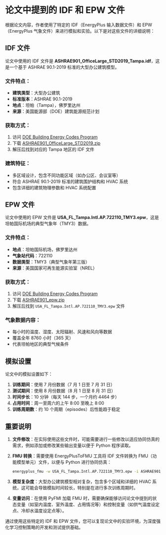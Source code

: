 # 论文中提到的 IDF 和 EPW 文件

根据论文内容，作者使用了特定的 IDF（EnergyPlus 输入数据文件）和 EPW（EnergyPlus 气象文件）来进行模拟和实验。以下是对这些文件的详细说明：

## IDF 文件

论文中使用的 IDF 文件是 **ASHRAE901_OfficeLarge_STD2019_Tampa.idf**，这是一个基于 ASHRAE 90.1-2019 标准的大型办公建筑模型。

### 文件特点：
- **建筑类型**：大型办公建筑
- **标准版本**：ASHRAE 90.1-2019
- **地点**：坦帕（Tampa），佛罗里达州
- **来源**：美国能源部（DOE）建筑能源规范计划

### 获取方式：
1. 访问 [DOE Building Energy Codes Program](https://energycodes.gov/prototype-building-models)
2. 下载 [ASHRAE901_OfficeLarge_STD2019.zip](https://energycodes.gov/sites/default/files/2023-10/ASHRAE901_OfficeLarge_STD2019.zip)
3. 解压后找到对应的 Tampa 地区的 IDF 文件

### 建筑特征：
- 多区域设计，包含不同功能区域（如办公区、会议室等）
- 符合 ASHRAE 90.1-2019 标准的建筑围护结构和 HVAC 系统
- 包含详细的建筑物理参数和 HVAC 系统配置

## EPW 文件

论文中使用的 EPW 文件是 **USA_FL_Tampa.Intl.AP.722110_TMY3.epw**，这是坦帕国际机场的典型气象年（TMY3）数据。

### 文件特点：
- **地点**：坦帕国际机场，佛罗里达州
- **气象站代码**：722110
- **数据类型**：TMY3（典型气象年第三版）
- **来源**：美国国家可再生能源实验室（NREL）

### 获取方式：
1. 访问 [DOE Building Energy Codes Program](https://energycodes.gov/prototype-building-models)
2. 下载 [ASHRAE901_epw.zip](https://energycodes.gov/sites/default/files/2023-10/ASHRAE901_epw.zip)
3. 解压后找到 `USA_FL_Tampa.Intl.AP.722110_TMY3.epw` 文件

### 气象数据内容：
- 每小时的温度、湿度、太阳辐射、风速和风向等数据
- 覆盖全年 8760 小时（365 天）
- 代表坦帕地区的典型气候条件

## 模拟设置

论文中的模拟设置如下：

1. **训练期间**：使用 7 月份数据（7 月 1 日至 7 月 31 日）
2. **测试期间**：使用 8 月份数据（8 月 1 日至 8 月 31 日）
3. **时间步长**：10 分钟（每天 144 步，一个月约 4464 步）
4. **占用时间**：周一至周六的上午 8:00 至晚上 8:00
5. **训练周期数**：约 10 个周期（episodes）后性能趋于稳定

## 重要说明

1. **文件修改**：在实际使用这些文件时，可能需要进行一些修改以适应协同仿真的需求，例如添加或修改某些输出变量以便于 Python 程序读取。

2. **FMU 转换**：需要使用 EnergyPlusToFMU 工具将 IDF 文件转换为 FMU（功能模型单元）文件，以便与 Python 进行协同仿真：
   ```bash
   energyplus_fmu -w USA_FL_Tampa.Intl.AP.722110_TMY3.epw -i ASHRAE901_OfficeLarge_STD2019_Tampa.idf -o output.fmu
   ```

3. **模型复杂度**：大型办公建筑模型相对复杂，包含多个区域和详细的 HVAC 系统，这可能会导致模拟时间较长，特别是在进行多次训练周期时。

4. **变量访问**：在使用 PyFMI 加载 FMU 时，需要确保能够访问论文中提到的状态变量（如室内温度、室外温度、占用情况等）和控制变量（如供气温度设定点、冷却水温度设定点等）。

通过使用这些特定的 IDF 和 EPW 文件，您可以复现论文中的实验环境，为深度强化学习控制策略的开发和测试提供基础。